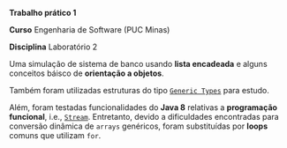 **Trabalho prático 1**

**Curso** Engenharia de Software (PUC Minas)

**Disciplina** Laboratório 2

Uma simulação de sistema de banco usando __lista encadeada__ e alguns conceitos báisco de __orientação a objetos__.

Também foram utilizadas estruturas do tipo [`Generic Types`](https://docs.oracle.com/javase/tutorial/java/generics/types.html]) para estudo.

Além, foram testadas funcionalidades do **Java 8** relativas a __programação funcional__, i.e., [`Stream`](https://docs.oracle.com/javase/8/docs/api/java/util/stream/Stream.html). Entretanto, devido a dificuldades encontradas para conversão dinâmica de `arrays` genéricos, foram substituídas por __loops__ comuns que utilizam `for`.
